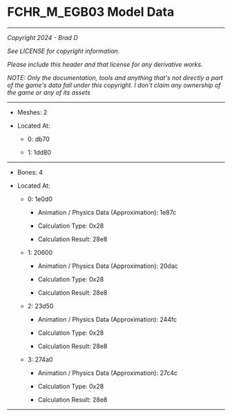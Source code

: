 # FCHR_M_EGB03 Model Data

---

*Copyright 2024 - Brad D*

*See LICENSE for copyright information.*

*Please include this header and that license for any derivative works.*

*NOTE: Only the documentation, tools and anything that's not directly a part of the game's data fall under this copyright. I don't claim any ownership of the game or any of its assets*

---

* Meshes: 2

* Located At:

  * 0: db70

  * 1: 1dd80

---

* Bones: 4

* Located At:

  * 0: 1e0d0

    * Animation / Physics Data (Approximation): 1e87c

    * Calculation Type: 0x28

    * Calculation Result: 28e8

  * 1: 20600

    * Animation / Physics Data (Approximation): 20dac

    * Calculation Type: 0x28

    * Calculation Result: 28e8

  * 2: 23d50

    * Animation / Physics Data (Approximation): 244fc

    * Calculation Type: 0x28

    * Calculation Result: 28e8

  * 3: 274a0

    * Animation / Physics Data (Approximation): 27c4c

    * Calculation Type: 0x28

    * Calculation Result: 28e8

---

